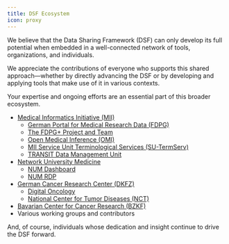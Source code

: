 ```yaml
---
title: DSF Ecosystem
icon: proxy
---
```


We believe that the Data Sharing Framework (DSF) can only develop its full potential when embedded in a well-connected network of tools, organizations, and individuals.

We appreciate the contributions of everyone who supports this shared approach—whether by directly advancing the DSF or by developing and applying tools that make use of it in various contexts.

Your expertise and ongoing efforts are an essential part of this broader ecosystem.


- [Medical Informatics Initiative (MII)](https://www.medizininformatik-initiative.de/en/start)
  - [German Portal for Medical Research Data (FDPG)](https://forschen-fuer-gesundheit.de/en/)
  - [The FDPG+ Project and Team](https://www.gesundheitsforschung-bmbf.de/de/fdpg-plus-medizininformatik-struktur-erweiterung-des-mii-forschungsdatenportals-fur-16137.php)
  - [Open Medical Inference (OMI)](https://omi.ikim.nrw/)
  - [MII Service Unit Terminological Services (SU-TermServ)](https://mii-termserv.de/en/)
  - [TRANSIT Data Management Unit](https://www.isst.fraunhofer.de/en/departments/healthcare/projects/TRANSIT.html)
- [Network University Medicine](https://www.netzwerk-universitaetsmedizin.de/en)
  - [NUM Dashboard](https://numdashboard.ukbonn.de/welcome)
  - [NUM RDP](https://www.netzwerk-universitaetsmedizin.de/en/projects/num-rdp)
- [German Cancer Research Center (DKFZ)](https://www.dkfz.de/en/)
  - [Digital Oncology](https://www.dkfz.de/en/research/cross-topics/digital-oncology)
  - [National Center for Tumor Diseases (NCT)](https://www.dkfz.de/en/research/translational-centers/nct)
- [Bavarian Center for Cancer Research (BZKF)](https://bzkf.de/)
- Various working groups and contributors

And, of course, individuals whose dedication and insight continue to drive the DSF forward.